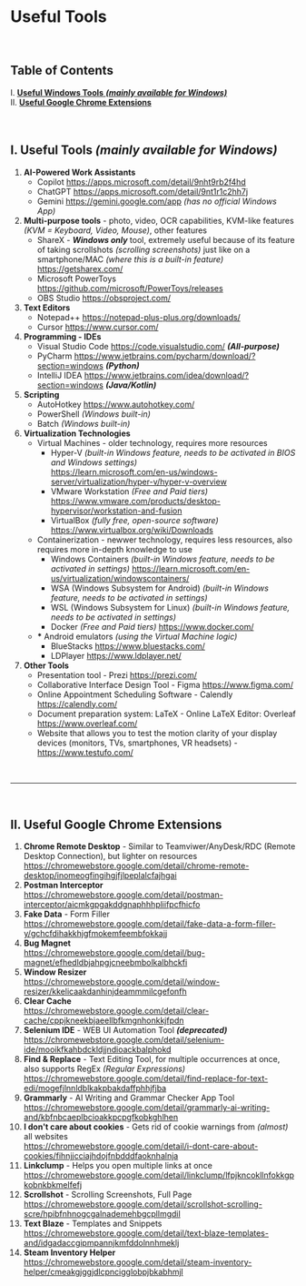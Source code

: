 # **Useful Tools**

<br>

## Table of Contents
I. [**Useful Windows Tools** ***(mainly available for Windows)***](https://github.com/RomulusMirauta/Useful_Tools?tab=readme-ov-file#i-useful-tools-mainly-available-for-windows)<br>
II. [**Useful Google Chrome Extensions**](https://github.com/RomulusMirauta/Useful_Tools?tab=readme-ov-file#ii-useful-google-chrome-extensions)<br><br><br>

## I. Useful Tools *(mainly available for Windows)*

1. **AI-Powered Work Assistants**
   - Copilot https://apps.microsoft.com/detail/9nht9rb2f4hd
   - ChatGPT https://apps.microsoft.com/detail/9nt1r1c2hh7j
   - Gemini https://gemini.google.com/app *(has no official Windows App)*
2. **Multi-purpose tools** - photo, video, OCR capabilities, KVM-like features *(KVM = Keyboard, Video, Mouse)*, other features
   - ShareX - ***Windows only*** tool, extremely useful because of its feature of taking scrollshots *(scrolling screenshots)* just like on a smartphone/MAC *(where this is a built-in feature)* https://getsharex.com/
   - Microsoft PowerToys https://github.com/microsoft/PowerToys/releases
   - OBS Studio https://obsproject.com/
3. **Text Editors**
   - Notepad++ https://notepad-plus-plus.org/downloads/
   - Cursor https://www.cursor.com/
4. **Programming - IDEs**
   - Visual Studio Code https://code.visualstudio.com/ ***(All-purpose)***
   - PyCharm https://www.jetbrains.com/pycharm/download/?section=windows ***(Python)***
   - IntelliJ IDEA https://www.jetbrains.com/idea/download/?section=windows ***(Java/Kotlin)***
5. **Scripting**
   - AutoHotkey https://www.autohotkey.com/
   - PowerShell *(Windows built-in)*
   - Batch *(Windows built-in)*
6. **Virtualization Technologies**
   - Virtual Machines - older technology, requires more resources
      - Hyper-V *(built-in Windows feature, needs to be activated in BIOS and Windows settings)*
        <br> https://learn.microsoft.com/en-us/windows-server/virtualization/hyper-v/hyper-v-overview
      - VMware Workstation *(Free and Paid tiers)* https://www.vmware.com/products/desktop-hypervisor/workstation-and-fusion
      - VirtualBox *(fully free, open-source software)* https://www.virtualbox.org/wiki/Downloads
   - Containerization - newwer technology, requires less resources, also requires more in-depth knowledge to use
      - Windows Containers *(built-in Windows feature, needs to be activated in settings)* https://learn.microsoft.com/en-us/virtualization/windowscontainers/
      - WSA (Windows Subsystem for Android) *(built-in Windows feature, needs to be activated in settings)*
      - WSL (Windows Subsystem for Linux) *(built-in Windows feature, needs to be activated in settings)*
      - Docker *(Free and Paid tiers)* https://www.docker.com/
   - __*__ Android emulators *(using the Virtual Machine logic)*
      - BlueStacks https://www.bluestacks.com/
      - LDPlayer https://www.ldplayer.net/
7. **Other Tools**
   - Presentation tool - Prezi https://prezi.com/
   - Collaborative Interface Design Tool - Figma https://www.figma.com/
   - Online Appointment Scheduling Software - Calendly https://calendly.com/
   - Document preparation system: LaTeX - Online LaTeX Editor: Overleaf https://www.overleaf.com/
   - Website that allows you to test the motion clarity of your display devices (monitors, TVs, smartphones, VR headsets) - https://www.testufo.com/


<br><hr><br>


## II. Useful Google Chrome Extensions

1. **Chrome Remote Desktop** - Similar to Teamviwer/AnyDesk/RDC (Remote Desktop Connection), but lighter on resources
   <br> https://chromewebstore.google.com/detail/chrome-remote-desktop/inomeogfingihgjfjlpeplalcfajhgai
2. **Postman Interceptor**
   <br> https://chromewebstore.google.com/detail/postman-interceptor/aicmkgpgakddgnaphhhpliifpcfhicfo
3. **Fake Data** - Form Filler
   <br> https://chromewebstore.google.com/detail/fake-data-a-form-filler-y/gchcfdihakkhjgfmokemfeembfokkajj
4. **Bug Magnet**
   <br> https://chromewebstore.google.com/detail/bug-magnet/efhedldbjahpgjcneebmbolkalbhckfi
5. **Window Resizer**
    <br> https://chromewebstore.google.com/detail/window-resizer/kkelicaakdanhinjdeammmilcgefonfh
6. **Clear Cache**
    <br> https://chromewebstore.google.com/detail/clear-cache/cppjkneekbjaeellbfkmgnhonkkjfpdn
7. **Selenium IDE** - WEB UI Automation Tool ***(deprecated)***
    <br> https://chromewebstore.google.com/detail/selenium-ide/mooikfkahbdckldjjndioackbalphokd
8. **Find & Replace** - Text Editing Tool, for multiple occurrences at once, also supports RegEx *(Regular Expressions)*
    <br> https://chromewebstore.google.com/detail/find-replace-for-text-edi/mogefjlnnldblkakpbakdaffphhjfjba
9. **Grammarly** - AI Writing and Grammar Checker App Tool
    <br> https://chromewebstore.google.com/detail/grammarly-ai-writing-and/kbfnbcaeplbcioakkpcpgfkobkghlhen
10. **I don't care about cookies** - Gets rid of cookie warnings from *(almost)* all websites
    <br> https://chromewebstore.google.com/detail/i-dont-care-about-cookies/fihnjjcciajhdojfnbdddfaoknhalnja
11. **Linkclump** - Helps you open multiple links at once
    <br> https://chromewebstore.google.com/detail/linkclump/lfpjkncokllnfokkgpkobnkbkmelfefj
12. **Scrollshot** - Scrolling Screenshots, Full Page
    <br> https://chromewebstore.google.com/detail/scrollshot-scrolling-scre/hpibfnhnogcgalnademehbgcpllmgdil
13. **Text Blaze** - Templates and Snippets
    <br> https://chromewebstore.google.com/detail/text-blaze-templates-and/idgadaccgipmpannjkmfddolnnhmeklj
14. **Steam Inventory Helper**
    <br> https://chromewebstore.google.com/detail/steam-inventory-helper/cmeakgjggjdlcpncigglobpjbkabhmjl
